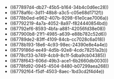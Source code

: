 - ((677897d4-db27-45b5-b164-34b4c0d6ec28))
- ((6778af6c-3d11-48b8-a3c5-c05e68d1712f))
- ((6778b0ed-e962-407b-9298-61e0cae7006a))
- ((67792219-4a7a-4052-8a97-f824440854bd))
- ((67792ef6-8593-4bfa-a881-42056fd38e08))
- ((677900b8-21f1-4985-a639-e88b782c52d6))
- ((67789de2-83ff-4109-84cb-cc7028c6a018))
- ((6778b193-18e6-4c93-98ec-24390e8e4a4e))
- ((6779186d-ee49-4d5b-92e8-4cdc78251a2b))
- ((6778cf33-b749-4cb9-8c1f-5dba9cb04385))
- ((6778f643-606d-49b3-ace1-6b2660db0030))
- ((6778fd92-0945-4504-8480-b07299aea268))
- ((67792f64-f5df-4503-8aec-1bd3cd2f4d4e))
